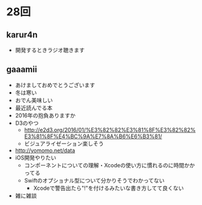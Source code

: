 
# 28回

## karur4n

- 開発するときラジオ聴きます

## gaaamii
- あけましておめでとうございます
- 冬は寒い
- おでん美味しい
- 最近読んでる本
- 2016年の抱負ありますか
- D3のやつ
  - http://e2d3.org/2016/01/%E3%82%82%E3%81%8F%E3%82%82%E3%81%8F%E4%BC%9A%E7%8A%B6%E6%B3%81/
  - ビジュアライゼーション楽しそう
- http://yomomo.net/data
- iOS開発やりたい
  - コンポーネントについての理解・Xcodeの使い方に慣れるのに時間かかってる
  - Swiftのオプショナル型について分かりそうでわかってない
    - Xcodeで警告出たら"!"を付けるみたいな書き方してて良くない
- 雑に雑談
